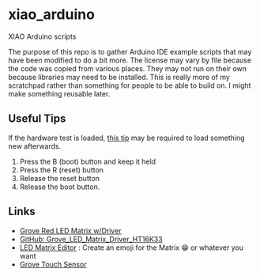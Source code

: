 # xiao_arduino
XIAO Arduino scripts

The purpose of this repo is to gather Arduino IDE example scripts that may have been modified to do a bit more. The license may vary by file because the code was copied from various places. They may not run on their own because libraries may need to be installed. This is really more of my scratchpad rather than something for people to be able to build on. I might make something reusable later.

## Useful Tips

If the hardware test is loaded, [this tip](https://www.eevblog.com/forum/beginners/why-does-my-esp32c3-xiao-not-uploading-code/) may be required to load something new afterwards.
1. Press the B (boot) button and keep it held
2. Press the R (reset) button
3. Release the reset button
4. Release the boot button.

## Links

- [Grove Red LED Matrix w/Driver](https://wiki.seeedstudio.com/Grove-Red_LED_Matrix_w_Driver/)
- [GitHub: Grove_LED_Matrix_Driver_HT16K33](https://github.com/Seeed-Studio/Grove_LED_Matrix_Driver_HT16K33)
- [LED Matrix Editor](https://xantorohara.github.io/led-matrix-editor/#) : Create an emoji for the Matrix 😁 or whatever you want
- [Grove Touch Sensor](https://wiki.seeedstudio.com/Grove-Touch_Sensor/)
